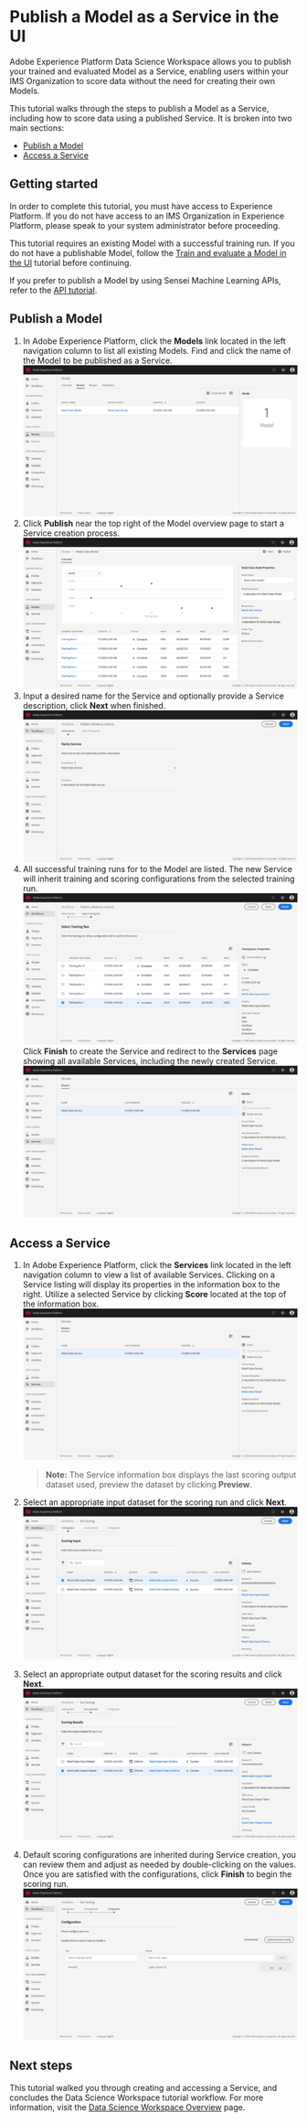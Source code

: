 # Publish a Model as a Service in the UI

Adobe Experience Platform Data Science Workspace allows you to publish your trained and evaluated Model as a Service, enabling users within your IMS Organization to score data without the need for creating their own Models.

This tutorial walks through the steps to publish a Model as a Service, including how to score data using a published Service. It is broken into two main sections:

- [Publish a Model](#publish-a-model)
- [Access a Service](#access-a-service)

## Getting started

In order to complete this tutorial, you must have access to Experience Platform. If you do not have access to an IMS Organization in Experience Platform, please speak to your system administrator before proceeding.

This tutorial requires an existing Model with a successful training run. If you do not have a publishable Model, follow the [Train and evaluate a Model in the UI](../../train_evaluate_score_a_model/train_and_evaluate_a_model_tutorial/train_and_evaluate_a_model_ui.md) tutorial before continuing.

If you prefer to publish a Model by using Sensei Machine Learning APIs, refer to the [API tutorial](./publish_model_as_service_using_the_api.md).

## Publish a Model

1. In Adobe Experience Platform, click the **Models** link located in the left navigation column to list all existing Models. Find and click the name of the Model to be published as a Service.
![](./images/ui/1_browse_model.png)
2. Click **Publish** near the top right of the Model overview page to start a Service creation process.
![](./images/ui/2_view_training_runs.png)
3. Input a desired name for the Service and optionally provide a Service description, click **Next** when finished.
![](./images/ui/3_configure_service.png)
4. All successful training runs for to the Model are listed. The new Service will inherit training and scoring configurations from the selected training run. 
![](./images/ui/4_select_training_run.png)
Click **Finish** to create the Service and redirect to the **Services** page showing all available Services, including the newly created Service.
![](./images/ui/5_view_service.png)

## Access a Service

1. In Adobe Experience Platform, click the **Services** link located in the left navigation column to view a list of available Services. Clicking on a Service listing will display its properties in the information box to the right. Utilize a selected Service by clicking **Score** located at the top of the information box.
![](./images/ui/5_view_service.png)
    > **Note:** The Service information box displays the last scoring output dataset used, preview the dataset by clicking **Preview**.

2. Select an appropriate input dataset for the scoring run and click **Next**.
![](./images/ui/6_scoring_input.png)
3. Select an appropriate output dataset for the scoring results and click **Next**.
![](./images/ui/7_scoring_output.png)
4. Default scoring configurations are inherited during Service creation, you can review them and adjust as needed by double-clicking on the values. Once you are satisfied with the configurations, click **Finish** to begin the scoring run.
![](./images/ui/8_scoring_configure.png)

## Next steps

This tutorial walked you through creating and accessing a Service, and concludes the Data Science Workspace tutorial workflow. For more information, visit the [Data Science Workspace Overview](../../../../technical_overview/data_science_workspace_overview/dsw_overview.md) page.
